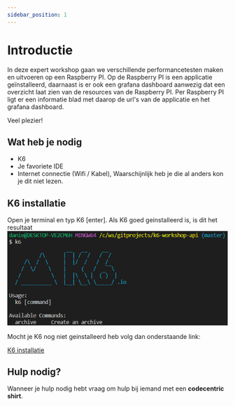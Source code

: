 ```yaml
---
sidebar_position: 1
---
```


# Introductie
In deze expert workshop gaan we verschillende performancetesten maken en uitvoeren op een Raspberry PI. Op de Raspberry PI is een applicatie geïnstalleerd, daarnaast is er ook een grafana dashboard aanwezig dat een overzicht laat zien van de resources van de Raspberry PI. Per Raspberry PI ligt er een informatie blad met daarop de url's van de applicatie en het grafana dashboard.

Veel plezier!

## Wat heb je nodig
- K6
- Je favoriete IDE
- Internet connectie (Wifi / Kabel), Waarschijnlijk heb je die al anders kon je dit niet lezen.

## K6 installatie
Open je terminal en typ K6 [enter]. Als K6 goed geinstalleerd is, is dit het resultaat
![k6-installatie.png](k6-installatie.png)

Mocht je K6 nog niet geinstalleerd heb volg dan onderstaande link:

[K6 installatie](https://k6.io/docs/getting-started/installation)

## Hulp nodig?
Wanneer je hulp nodig hebt vraag om hulp bij iemand met een **codecentric shirt**. 
